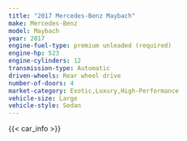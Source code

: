 ```yaml
---
title: "2017 Mercedes-Benz Maybach"
make: Mercedes-Benz
model: Maybach
year: 2017
engine-fuel-type: premium unleaded (required)
engine-hp: 523
engine-cylinders: 12
transmission-type: Automatic
driven-wheels: Rear wheel drive
number-of-doors: 4
market-category: Exotic,Luxury,High-Performance
vehicle-size: Large
vehicle-style: Sedan
---
```


{{< car_info >}}
